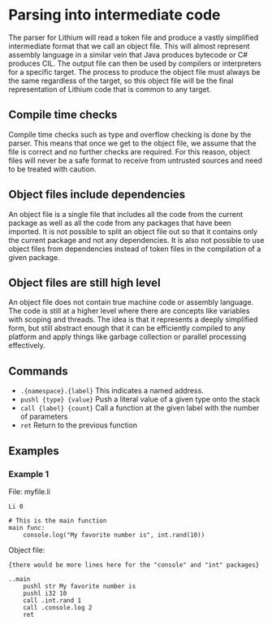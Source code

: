 # Parsing into intermediate code

The parser for Lithium will read a token file and produce a vastly simplified
intermediate format that we call an object file. This will almost represent
assembly language in a similar vein that Java produces bytecode or C# produces
CIL. The output file can then be used by compilers or interpreters for a
specific target. The process to produce the object file must always be the same
regardless of the target, so this object file will be the final representation
of Lithium code that is common to any target.

## Compile time checks

Compile time checks such as type and overflow checking is done by the parser.
This means that once we get to the object file, we assume that the file is
correct and no further checks are required. For this reason, object files will
never be a safe format to receive from untrusted sources and need to be treated
with caution.

## Object files include dependencies

An object file is a single file that includes all the code from the current
package as well as all the code from any packages that have been imported. It is
not possible to split an object file out so that it contains only the current
package and not any dependencies. It is also not possible to use object files
from dependencies instead of token files in the compilation of a given package.

## Object files are still high level

An object file does not contain true machine code or assembly language. The code
is still at a higher level where there are concepts like variables with scoping
and threads. The idea is that it represents a deeply simplified form, but still
abstract enough that it can be efficiently compiled to any platform and apply
things like garbage collection or parallel processing effectively.

## Commands

- `.{namespace}.{label}` This indicates a named address.
- `pushl {type} {value}` Push a literal value of a given type onto the stack
- `call {label} {count}` Call a function at the given label with the number of parameters
- `ret` Return to the previous function


## Examples

### Example 1

File: myfile.li

    Li 0
    
    # This is the main function
    main func:
        console.log("My favorite number is", int.rand(10))

Object file:

    {there would be more lines here for the "console" and "int" packages}
    
    ..main
        pushl str My favorite number is
        pushl i32 10
        call .int.rand 1
        call .console.log 2
        ret
